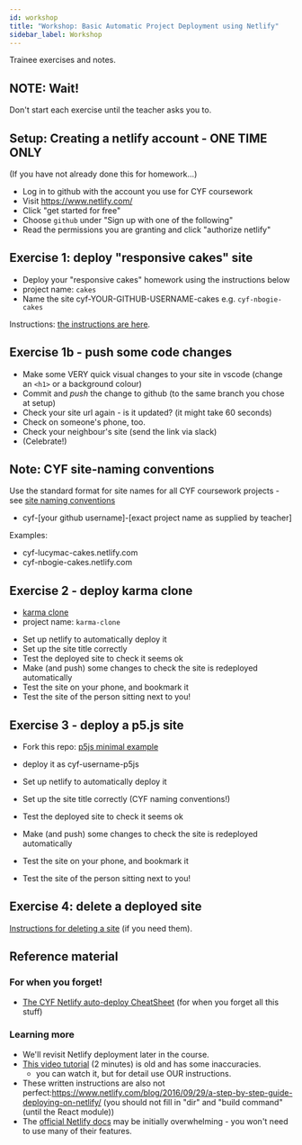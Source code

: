 ```yaml
---
id: workshop
title: "Workshop: Basic Automatic Project Deployment using Netlify"
sidebar_label: Workshop
---
```


Trainee exercises and notes.

## NOTE: Wait!

Don't start each exercise until the teacher asks you to.

## Setup: Creating a netlify account - ONE TIME ONLY

(If you have not already done this for homework...)

- Log in to github with the account you use for CYF coursework
- Visit https://www.netlify.com/
- Click "get started for free"
- Choose `github` under "Sign up with one of the following"
- Read the permissions you are granting and click "authorize netlify"

## Exercise 1: deploy "responsive cakes" site

- Deploy your "responsive cakes" homework using the instructions below
- project name: `cakes`
- Name the site cyf-YOUR-GITHUB-USERNAME-cakes
  e.g.
  `cyf-nbogie-cakes`

Instructions: [the instructions are here](./instructions).

## Exercise 1b - push some code changes

- Make some VERY quick visual changes to your site in vscode (change an `<h1>` or a background colour)
- Commit and _push_ the change to github (to the same branch you chose at setup)
- Check your site url again - is it updated? (it might take 60 seconds)
- Check on someone's phone, too.
- Check your neighbour's site (send the link via slack)
- (Celebrate!)

## Note: CYF site-naming conventions

Use the standard format for site names for all CYF coursework projects - see [site naming conventions](../site-naming-conventions.md)

- cyf-[your github username]-[exact project name as supplied by teacher]

Examples:

- cyf-lucymac-cakes.netlify.com
- cyf-nbogie-cakes.netlify.com

## Exercise 2 - deploy karma clone

- [karma clone](https://github.com/CodeYourFuture/karma-clone)
- project name: `karma-clone`

* Set up netlify to automatically deploy it
* Set up the site title correctly
* Test the deployed site to check it seems ok
* Make (and push) some changes to check the site is redeployed automatically
* Test the site on your phone, and bookmark it
* Test the site of the person sitting next to you!

## Exercise 3 - deploy a p5.js site

- Fork this repo: [p5js minimal example](https://github.com/codeyourfuture/p5js-minimal)
- deploy it as cyf-username-p5js

- Set up netlify to automatically deploy it
- Set up the site title correctly (CYF naming conventions!)
- Test the deployed site to check it seems ok
- Make (and push) some changes to check the site is redeployed automatically
- Test the site on your phone, and bookmark it
- Test the site of the person sitting next to you!

## Exercise 4: delete a deployed site

[Instructions for deleting a site](./cheatsheet-1.md) (if you need them).

## Reference material

### For when you forget!

- [The CYF Netlify auto-deploy CheatSheet](./cheatsheet-1.md) (for when you forget all this stuff)

### Learning more

- We'll revisit Netlify deployment later in the course.
- [This video tutorial](https://www.youtube.com/watch?v=mN9oI98As_4) (2 minutes) is old and has some inaccuracies.
  - you can watch it, but for detail use OUR instructions.
- These written instructions are also not perfect:https://www.netlify.com/blog/2016/09/29/a-step-by-step-guide-deploying-on-netlify/ (you should not fill in "dir" and "build command" (until the React module))
- The [official Netlify docs](https://docs.netlify.com/) may be initially overwhelming - you won't need to use many of their features.
